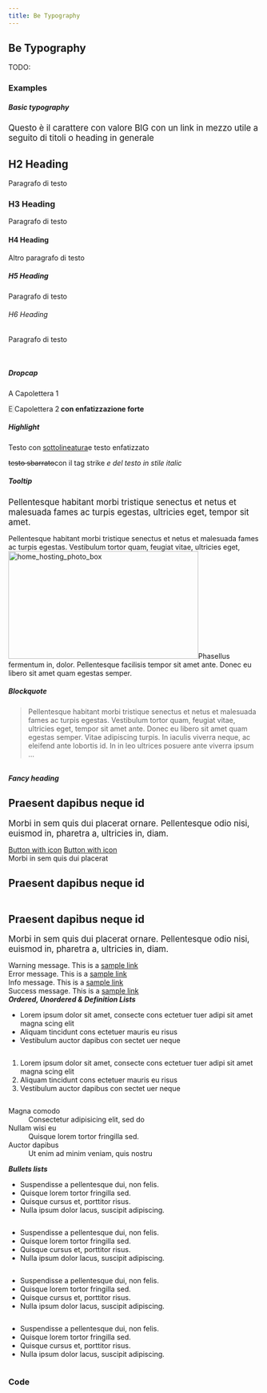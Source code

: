 ```yaml
---
title: Be Typography
---
```

## Be Typography
TODO: 

### Examples
<div class="library__example">

<h5>Basic typography</h5>
<big>Questo è il carattere con valore BIG <a>con un link in mezzo</a> utile a seguito di titoli o heading in generale</big>

<h2>H2 Heading</h2>
<p> Paragrafo di testo</p>

<h3>H3 Heading</h3>

<p>Paragrafo di testo</p>

<h4>H4 Heading</h4>

<p> Altro paragrafo di testo</p>

<h5>H5 Heading</h5>

<p>Paragrafo di testo</p>

<h6>H6 Heading</h6>

<p>Paragrafo di testo</p>
<br>
<h5>Dropcap</h5>
<p><span class="dropcap size-1"> A </span>Capolettera 1</p>

<p><span class="dropcap dropcap_circle size-1" style="background-color:#eee; color:#444;"> E </span>Capolettera 2<strong> con enfatizzazione forte </strong></p>

<h5>Highlight</h5>
<p>Testo con <u>sottolineatura</u><span class="highlight">e testo enfatizzato</span></p>

<p><strike>testo sbarrato</strike>con il tag strike <i>e del testo in stile italic</i></p>

<h5>Tooltip</h5>
<p><big>Pellentesque habitant <span class="tooltip tooltip-txt" data-tooltip="Lorem ipsum dolor sit"> morbi tristique </span> senectus et netus et malesuada fames ac turpis egestas, ultricies eget, tempor sit amet.</big></p><p style="margin: 0;">Pellentesque habitant morbi tristique senectus et netus et malesuada fames ac turpis egestas. Vestibulum tortor quam, feugiat vitae, ultricies eget, <span class="tooltip tooltip-img"><span class="tooltip-content"><img src="http://betheme.muffingroupsc.netdna-cdn.com/betheme/wp-content/uploads/2014/02/home_hosting_photo_box.jpg" alt="home_hosting_photo_box" width="380" height="215">Phasellus fermentum in, dolor. Pellentesque facilisis</span> tempor sit amet </span> ante. Donec eu libero sit amet quam egestas semper.</p>

<h5>Blockquote</h5>
<blockquote>Pellentesque habitant morbi tristique senectus et netus et malesuada fames ac turpis egestas. Vestibulum tortor quam, feugiat vitae, ultricies eget, tempor sit amet ante. Donec eu libero sit amet quam egestas semper.
 Vitae adipiscing turpis.  In iaculis viverra neque, ac eleifend ante lobortis id. In in leo ultrices posuere ante viverra ipsum ...</blockquote>
 
<br style="margin-bottom:30px;">

<div class="wrap mcb-wrap one clearfix" style=""><div class="mcb-wrap-inner"><div class="column mcb-column one column_column "><div class="column_attr" style=""><h5 style="margin: 0;">Fancy heading</h5></div></div><div class="column mcb-column one column_fancy_heading "><div class="fancy_heading fancy_heading_icon"><span class="icon_top"><i class="icon-picture"></i></span><h2 class="title">Praesent dapibus neque id</h2><div class="inside"><p><big>Morbi in sem quis dui placerat ornare. Pellentesque odio nisi, euismod in, pharetra a, ultricies in, diam.</big></p> <a class="button  button_left button_js kill_the_icon" href="#"><span class="button_icon"><i class="icon-heart-fa"></i></span><span class="button_label">Button with icon</span></a> <a class="button  button_left button_theme button_js kill_the_icon" href="#"><span class="button_icon"><i class="icon-heart-fa"></i></span><span class="button_label">Button with icon</span></a></div></div></div><div class="column mcb-column one column_fancy_heading "><div class="fancy_heading fancy_heading_line"><span class="slogan">Morbi in sem quis dui placerat</span><h2 class="title">Praesent dapibus neque id</h2></div></div><div class="column mcb-column one column_fancy_heading "><div class="fancy_heading fancy_heading_arrows"><h2 class="title"><i class="icon-right-dir"></i>Praesent dapibus neque id<i class="icon-left-dir"></i></h2><div class="inside"><p><big>Morbi in sem quis dui placerat ornare. Pellentesque odio nisi, euismod in, pharetra a, ultricies in, diam.</big></p></div></div></div></div></div>

<div class="column_attr" style=""><div class="alert alert_warning"><div class="alert_icon"><i class="icon-lamp"></i></div><div class="alert_wrapper"> Warning message. This is a <a href="#">sample link</a></div><a href="#" class="close"><i class="icon-cancel"></i></a></div><div class="alert alert_error"><div class="alert_icon"><i class="icon-alert"></i></div><div class="alert_wrapper"> Error message. This is a <a href="#">sample link</a></div><a href="#" class="close"><i class="icon-cancel"></i></a></div><div class="alert alert_info"><div class="alert_icon"><i class="icon-help"></i></div><div class="alert_wrapper"> Info message. This is a <a href="#">sample link</a></div><a href="#" class="close"><i class="icon-cancel"></i></a></div><div class="alert alert_success"><div class="alert_icon"><i class="icon-check"></i></div><div class="alert_wrapper"> Success message. This is a <a href="#">sample link</a></div><a href="#" class="close"><i class="icon-cancel"></i></a></div></div>

<div class="wrap mcb-wrap one  clearfix" style=""><div class="mcb-wrap-inner"><div class="column mcb-column one column_column  column-margin-"><div class="column_attr" style=""><h5 style="margin: 0;">Ordered, Unordered &amp; Definition Lists</h5></div></div><div class="column mcb-column one-third column_column  column-margin-"><div class="column_attr" style=""><ul><li>Lorem ipsum dolor sit amet, consecte cons ectetuer tuer adipi sit amet magna scing elit</li><li>Aliquam tincidunt cons ectetuer mauris eu risus</li><li>Vestibulum auctor dapibus con sectet uer  neque</li></ul></div></div><div class="column mcb-column one-third column_column  column-margin-"><div class="column_attr" style=""><ol><li>Lorem ipsum dolor sit amet, consecte cons ectetuer tuer adipi sit amet magna scing elit</li><li>Aliquam tincidunt cons ectetuer mauris eu risus</li><li>Vestibulum auctor dapibus con sectet uer  neque</li></ol></div></div><div class="column mcb-column one-third column_column  column-margin-"><div class="column_attr" style=""><dl><dt>Magna comodo</dt><dd>Consectetur adipisicing elit, sed do</dd><dt>Nullam wisi eu</dt><dd>Quisque lorem tortor fringilla sed.</dd><dt>Auctor dapibus</dt><dd> Ut enim ad minim veniam, quis nostru</dd></dl></div></div></div></div>

<div class="wrap mcb-wrap one  clearfix" style=""><div class="mcb-wrap-inner"><div class="column mcb-column one column_column  column-margin-"><div class="column_attr" style=""><h5 style="margin: 0;">Bullets lists</h5></div></div><div class="column mcb-column one-fourth column_column  column-margin-"><div class="column_attr" style=""><ul class="list_check"><li>Suspendisse a pellentesque dui, non felis.</li><li>Quisque lorem tortor fringilla sed.</li><li>Quisque cursus et, porttitor risus.</li><li>Nulla ipsum dolor lacus, suscipit adipiscing.</li></ul></div></div><div class="column mcb-column one-fourth column_column  column-margin-"><div class="column_attr" style=""><ul class="list_star"><li>Suspendisse a pellentesque dui, non felis.</li><li>Quisque lorem tortor fringilla sed.</li><li>Quisque cursus et, porttitor risus.</li><li>Nulla ipsum dolor lacus, suscipit adipiscing.</li></ul></div></div><div class="column mcb-column one-fourth column_column  column-margin-"><div class="column_attr" style=""><ul class="list_idea"><li>Suspendisse a pellentesque dui, non felis.</li><li>Quisque lorem tortor fringilla sed.</li><li>Quisque cursus et, porttitor risus.</li><li>Nulla ipsum dolor lacus, suscipit adipiscing.</li></ul></div></div><div class="column mcb-column one-fourth column_column  column-margin-"><div class="column_attr" style=""><ul class="list_mixed"><li class="list_check">Suspendisse a pellentesque dui, non felis.</li><li class="list_star">Quisque lorem tortor fringilla sed.</li><li class="list_idea">Quisque cursus et, porttitor risus.</li><li class="list_check">Nulla ipsum dolor lacus, suscipit adipiscing.</li></ul></div></div></div></div>

</div>

### Code
```html

```
